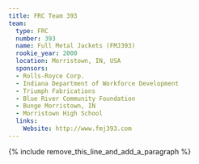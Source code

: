 ```yaml
---
title: FRC Team 393
team:
  type: FRC
  number: 393
  name: Full Metal Jackets (FMJ393)
  rookie_year: 2000
  location: Morristown, IN, USA
  sponsors:
  - Rolls-Royce Corp.
  - Indiana Department of Workforce Development
  - Triumph Fabrications
  - Blue River Community Foundation
  - Bunge Morristown, IN
  - Morristown High School
  links:
    Website: http://www.fmj393.com
---
```


{% include remove_this_line_and_add_a_paragraph %}